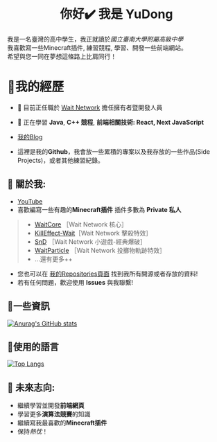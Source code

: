 <h1 align="center">你好✔️ 我是 YuDong</h1>

我是一名臺灣的高中學生，我正就讀於*國立臺南大學附屬高級中學*  
我喜歡寫一些Minecraft插件, 練習競程, 學習、開發一些前端網站。  
希望與您一同在夢想這條路上比肩同行！  

# 🍕我的經歷

* 🔭 目前正任職於 [Wait Network]((https://discord.gg/RNJQFYbjVp)) 擔任擁有者暨開發人員

* 🌱 正在學習 **Java**, **C++ 競程**, **前端相關技術: React, Next JavaScript** 

*  [我的Blog](https://yudong-0222.github.io)  

* 這裡是我的**Github**，我會放一些累積的專案以及我存放的一些作品(Side Projects)，或者其他練習紀錄。  

## 🌭 關於我:  
+ [YouTube](https://www.youtube.com)
+ 喜歡編寫一些有趣的**Minecraft插件** 插件多數為 **Private 私人**    
> - [WaitCore](https://github.com/yudong-0222/waitcore) ［Wait Network 核心］  
> - [KillEffect-Wait](https://github.com/yudong-0222/killeffect-wait)［Wait Network 擊殺特效］  
> - [SnD](https://github.com/yudong-0222/SnD) ［Wait Network 小遊戲-經典爆破］    
> - [WaitParticle](https://github.com/yudong-0222/waitparticle) ［Wait Network 投擲物軌跡特效］    
> - ...還有更多++ 

+ 您也可以在 [我的Repositories頁面](https://github.com/YuDong-0222?tab=repositories) 找到我所有開源或者存放的資料!
+ 若有任何問題，歡迎使用 **Issues** 與我聯繫!

## 🧀一些資訊

[![Anurag's GitHub stats](https://github-readme-stats.vercel.app/api?username=YuDong-0222&count_private=true&show_icons=true&theme=dracula)](https://github.com/anuraghazra/github-readme-stats)

## 🍜使用的語言 
[![Top Langs](https://github-readme-stats.vercel.app/api/top-langs/?username=YuDong-0222&theme=dracula)](https://github.com/anuraghazra/github-readme-stats)





## 🍟 未來志向:
- 繼續學習並開發**前端網頁**
- 學習更多**演算法競賽**的知識
- 繼續寫我最喜歡的**Minecraft插件**
- 保持*熱忱*！
